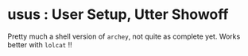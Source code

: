 usus : User Setup, Utter Showoff
================================

Pretty much a shell version of `archey`, not quite as complete yet. Works better with `lolcat` !!
